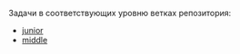 Задачи в соответствующих уровню ветках репозитория:
* [junior](https://github.com/ITCase/react-test-task/tree/junior)
* [middle](https://github.com/ITCase/react-test-task/tree/middle)
